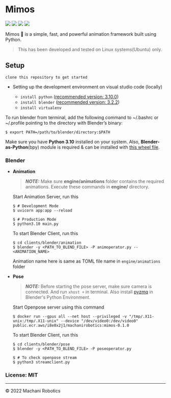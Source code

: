 # Mimos

![](https://img.shields.io/badge/Python-3776AB.svg?style=for-the-badge&logo=Python&logoColor=white)
![](https://img.shields.io/badge/Blender-F5792A.svg?style=for-the-badge&logo=Blender&logoColor=white)
![](https://img.shields.io/badge/ZeroMQ-DF0000.svg?style=for-the-badge&logo=ZeroMQ&logoColor=white)
![](https://img.shields.io/badge/Docker-2496ED.svg?style=for-the-badge&logo=Docker&logoColor=white)

Mimos 👾 is a simple, fast, and powerful animation framework built using Python.
> This has been developed and tested on Linux systems(Ubuntu) only.

## Setup

`clone this repository to get started`

- Setting up the development environment on visual studio code (locally)

  - `install python` ([recommended version: 3.10.0](https://www.python.org/downloads/release/python-3100/))
  - `install blender` ([recommended version: 3.2.2](https://www.blender.org/download/releases/3-2/))
  - `install virtualenv`

To run blender from terminal, add the following command to ~/.bashrc or ~/.profile pointing to the directory with Blender’s binary:

```
$ export PATH=/path/to/blender/directory:$PATH
```

Make sure you have **Python 3.10** installed on your system. Also, **Blender-as-Python**(bpy) module is required & can be installed with [this wheel file](https://drive.google.com/drive/folders/1y9VGD_-fZwuAUEcKxiCc2DUrJqjhsJIR?usp=sharing).

### Blender

- **Animation**

  > **_NOTE:_** Make sure **engine/animations** folder contains the required animations. Execute these commands in **engine/** directory.

  Start Animation Server, run this

  ```
  $ # Development Mode
  $ uvicorn app:app --reload

  $ # Production Mode
  $ python3.10 main.py
  ```

  To start Blender Client, run this

  ```
  $ cd clients/blender/animation
  $ blender -y <PATH_TO_BLEND_FILE> -P animoperator.py -- <ANIMATION_NAME>
  ```

  Animation name here is same as TOML file name in `engine/animations` folder

- **Pose**

  > **_NOTE:_** Before starting the pose server, make sure camera is connected. And run `xhost +` in terminal. Also install [pyzmq](https://pypi.org/project/pyzmq/) in Blender's Python Environment.

  Start Openpose server using this command

  ```
  $ docker run --gpus all --net host --privileged -v "/tmp/.X11-unix:/tmp/.X11-unix" --device "/dev/video0:/dev/video0" public.ecr.aws/i8e8x2j1/machanirobotics:mimos-0.1.0
  ```

  To start Blender Client, run this

  ```
  $ cd clients/blender/pose
  $ blender -y <PATH_TO_BLEND_FILE> -P poseoperator.py

  $ # To check openpose stream
  $ python3 streamclient.py

  ```

### License: MIT

---

© 2022 Machani Robotics
